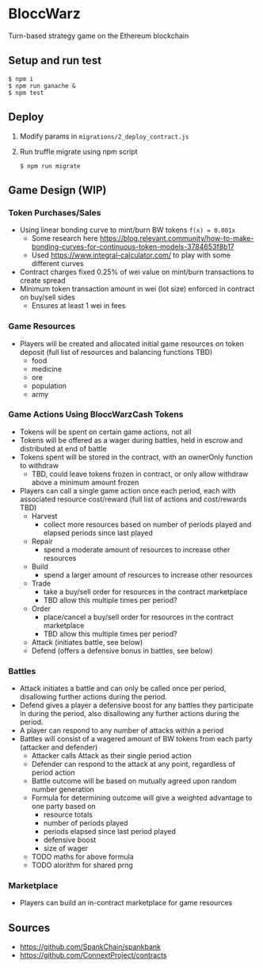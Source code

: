 # BloccWarz
Turn-based strategy game on the Ethereum blockchain
## Setup and run test
```
$ npm i
$ npm run ganache &
$ npm test
```
## Deploy
1. Modify params in `migrations/2_deploy_contract.js`
2. Run truffle migrate using npm script

       $ npm run migrate

## Game Design (WIP)

### Token Purchases/Sales
- Using linear bonding curve to mint/burn BW tokens `f(x) = 0.001x`
  - Some research here https://blog.relevant.community/how-to-make-bonding-curves-for-continuous-token-models-3784653f8b17
  - Used https://www.integral-calculator.com/ to play with some different curves
- Contract charges fixed 0.25% of wei value on mint/burn transactions to create spread
- Minimum token transaction amount in wei (lot size) enforced in contract on buy/sell sides
  - Ensures at least 1 wei in fees

### Game Resources
- Players will be created and allocated initial game resources on token deposit (full list of resources and balancing functions TBD)
  - food
  - medicine
  - ore
  - population
  - army

### Game Actions Using BloccWarzCash Tokens
- Tokens will be spent on certain game actions, not all
- Tokens will be offered as a wager during battles, held in escrow and distributed at end of battle
- Tokens spent will be stored in the contract, with an ownerOnly function to withdraw
  - TBD, could leave tokens frozen in contract, or only allow withdraw above a minimum amount frozen
- Players can call a single game action once each period, each with associated resource cost/reward (full list of actions and cost/rewards TBD)
  - Harvest
    - collect more resources based on number of periods played and elapsed periods since last played
  - Repair
    - spend a moderate amount of resources to increase other resources
  - Build
    - spend a larger amount of resources to increase other resources
  - Trade
    - take a buy/sell order for resources in the contract marketplace
    - TBD allow this multiple times per period?
  - Order
    - place/cancel a buy/sell order for resources in the contract marketplace
    - TBD allow this multiple times per period?
  - Attack (initiates battle, see below)
  - Defend (offers a defensive bonus in battles, see below)

### Battles
- Attack initiates a battle and can only be called once per period, disallowing further actions during the period.
- Defend gives a player a defensive boost for any battles they participate in during the period, also disallowing any further actions during the period.
- A player can respond to any number of attacks within a period
- Battles will consist of a wagered amount of BW tokens from each party (attacker and defender)
  - Attacker calls Attack as their single period action
  - Defender can respond to the attack at any point, regardless of period action
  - Battle outcome will be based on mutually agreed upon random number generation
  - Formula for determining outcome will give a weighted advantage to one party based on
    - resource totals
    - number of periods played
    - periods elapsed since last period played
    - defensive boost
    - size of wager
  - TODO maths for above formula
  - TODO alorithm for shared prng

### Marketplace
- Players can build an in-contract marketplace for game resources


## Sources
- https://github.com/SpankChain/spankbank
- https://github.com/ConnextProject/contracts
